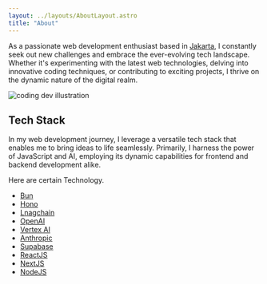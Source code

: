 ```yaml
---
layout: ../layouts/AboutLayout.astro
title: "About"
---
```


As a passionate web development enthusiast based in [Jakarta](https://www.google.com/maps/place/Jakarta), I constantly seek out new challenges and embrace the ever-evolving tech landscape. Whether it's experimenting with the latest web technologies, delving into innovative coding techniques, or contributing to exciting projects, I thrive on the dynamic nature of the digital realm.

<div>
  <img src="/assets/dev.svg" class="sm:w-1/2 mx-auto" alt="coding dev illustration">
</div>

## Tech Stack

In my web development journey, I leverage a versatile tech stack that enables me to bring ideas to life seamlessly. Primarily, I harness the power of JavaScript and AI, employing its dynamic capabilities for frontend and backend development alike.

Here are certain Technology.

- [Bun](https://bun.sh/)
- [Hono](https://hono.dev/)
- [Lnagchain](https://langchain.com/)
- [OpenAI](https://openai.com/)
- [Vertex AI](https://cloud.google.com/vertex-ai)
- [Anthropic](https://www.anthropic.com/)
- [Supabase](https://supabase.com/)
- [ReactJS](https://react.dev/)
- [NextJS](https://nextjs.org/)
- [NodeJS](https://nodejs.org/en)

